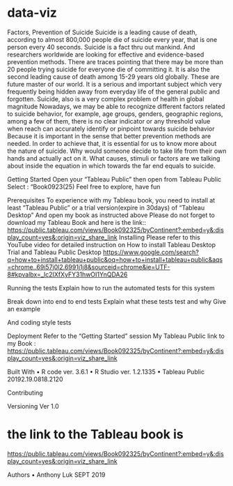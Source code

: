# data-viz
Factors, Prevention of Suicide
Suicide is a leading cause of death, according to almost 800,000 people die of suicide every year, that is one person every 40 seconds. Suicide is a fact thru out mankind. And researchers worldwide are looking for effective and evidence-based prevention methods. There are traces pointing that there may be more than 20 people trying suicide for everyone die of committing it. It is also the second leading cause of death among 15-29 years old globally. These are future master of our world. It is a serious and important subject which very frequently being hidden away from everyday life of the general public and forgotten. Suicide, also is a very complex problem of health in global magnitude Nowadays, we may be able to recognize different factors related to suicide behavior, for example, age groups, genders, geographic regions, among a few of them, there is no clear indicator or any threshold value when reach can accurately identify or pinpoint towards suicide behavior Because it is important in the sense that better prevention methods are needed. In order to achieve that, it is essential for us to know more about the nature of suicide. Why would someone decide to take life from their own hands and actually act on it. What causes, stimuli or factors are we talking about inside the equation in which towards the far end equals to suicide. 


Getting Started
Open your “Tableau Public”
	then open from Tableau Public
		Select : “Book0923(25)
	Feel free to explore, have fun

Prerequisites
To experience with my Tableau book, you need to install at least “Tableau Public” or a trial version(expire in 30days) of “Tableau Desktop”
And open my book as instructed above
Please do not forget to download my Tableau Book and here is the link::
https://public.tableau.com/views/Book092325/byContinent?:embed=y&:display_count=yes&:origin=viz_share_link
Installing
Please refer to this YouTube video for detailed instruction on How to install Tableau Desktop Trial and Tableau Public Desktop
https://www.google.com/search?q=how+to+install+tableau+public&oq=how+to+install+tableau+public&aqs=chrome..69i57j0l2.6991j1j8&sourceid=chrome&ie=UTF-8#kpvalbx=_lc2IXfXyFY31hwOI1YnQDA26


Running the tests
Explain how to run the automated tests for this system

Break down into end to end tests
Explain what these tests test and why
Give an example

And coding style tests


Deployment
Refer to the “Getting Started” session
My Tableau Public link to my Book :
https://public.tableau.com/views/Book092325/byContinent?:embed=y&:display_count=yes&:origin=viz_share_link

Built With
	•	R code ver. 3.6.1
	•	R Studio ver. 1.2.1335
	•	Tableau Public 20192.19.0818.2120

Contributing


Versioning
Ver 1.0
# the link to the Tableau book is
https://public.tableau.com/views/Book092325/byContinent?:embed=y&:display_count=yes&:origin=viz_share_link

Authors
	•	Anthony Luk
SEPT 2019

